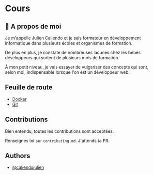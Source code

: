 
# Cours

## 🚀 A propos de moi

Je m'appelle Julien Caliendo et je suis formateur en développement informatique dans plusieurs écoles et organismes de formation.

De plus en plus, je constate de nombreuses lacunes chez les bébés développeurs qui sortent de plusieurs mois de formation.

À mon petit niveau, je vais essayer de vulgariser des concepts qui sont, selon moi, indispensable lorsque l'on est un développeur web.


## Feuille de route

- [Docker](docker/docker.md)
- [Git](git/git.md)


## Contributions

Bien entendu, toutes les contributions sont acceptées.

Renseignes toi sur `contributing.md`. J'attends ta PR.


## Authors

- [@caliendojulien](https://www.github.com/caliendojulien)

